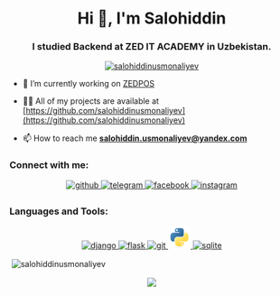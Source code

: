 <h1 align="center">Hi 👋, I'm Salohiddin</h1>
<h3 align="center">I studied Backend at ZED IT ACADEMY in Uzbekistan.</h3>


<p align="center"> <a href="https://github.com/ryo-ma/github-profile-trophy"><img src="https://github-profile-trophy.vercel.app/?username=salohiddinusmonaliyev" alt="salohiddinusmonaliyev" /></a> </p>

- 🔭 I’m currently working on [ZEDPOS](https://zedpos.pythonanywhere.com/)

- 👨‍💻 All of my projects are available at [https://github.com/salohiddinusmonaliyev](https://github.com/salohiddinusmonaliyev)

- 📫 How to reach me **salohiddin.usmonaliyev@yandex.com**

<h3 align="left">Connect with me:</h3>
<div align="center">
<a href="https://github.com/salohiddinusmonaliyev" target="_blank">
<img src=https://img.shields.io/badge/github-%23000000.svg?&style=for-the-badge&logo=github&logoColor=white alt=github style="margin-bottom: 5px;" />
</a>
<a href="https://t.me/salohiddinusmonaliyev" target="_blank">
<img src=https://img.shields.io/badge/telegram-%23000000.svg?&style=for-the-badge&logo=telegram&logoColor=white alt=telegram style="margin-bottom: 5px;" />
</a> 
 <a href="https://www.facebook.com/salohiddinusmonaliyev" target="_blank">
<img src=https://img.shields.io/badge/facebook-%23000000.svg?&style=for-the-badge&logo=facebook&logoColor=white alt=facebook style="margin-bottom: 5px;" />
</a> 
<a href="https://www.instagram.com/salohiddinusmonaliyev/" target="_blank">
<img src=https://img.shields.io/badge/instagram-%23000000.svg?&style=for-the-badge&logo=instagram&logoColor=white alt=instagram style="margin-bottom: 5px;" />
</a>  
</div>  

<h3 align="left">Languages and Tools:</h3>
<p align="center"> <a href="https://www.djangoproject.com/" target="_blank" rel="noreferrer"> <img src="https://cdn.worldvectorlogo.com/logos/django.svg" alt="django" width="40" height="40"/> </a> <a href="https://flask.palletsprojects.com/" target="_blank" rel="noreferrer"> <img src="https://www.vectorlogo.zone/logos/pocoo_flask/pocoo_flask-icon.svg" alt="flask" width="40" height="40"/> </a> <a href="https://git-scm.com/" target="_blank" rel="noreferrer"> <img src="https://www.vectorlogo.zone/logos/git-scm/git-scm-icon.svg" alt="git" width="40" height="40"/> </a> <a href="https://www.python.org" target="_blank" rel="noreferrer"> <img src="https://raw.githubusercontent.com/devicons/devicon/master/icons/python/python-original.svg" alt="python" width="40" height="40"/> </a> <a href="https://www.sqlite.org/" target="_blank" rel="noreferrer"> <img src="https://www.vectorlogo.zone/logos/sqlite/sqlite-icon.svg" alt="sqlite" width="40" height="40"/> </a> </p>

<p>&nbsp;<img align="center" src="https://github-readme-stats.vercel.app/api?username=salohiddinusmonaliyev&show_icons=true&locale=en" alt="salohiddinusmonaliyev" /></p>

<div align="center">
<img src="https://komarev.com/ghpvc/?username=salohiddinusmonaliyev&&style=flat-square" align="center" />
</div>  

<br />

